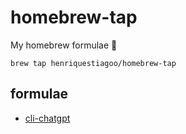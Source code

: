 # homebrew-tap
My homebrew formulae 🍺

```
brew tap henriquestiagoo/homebrew-tap
```

## formulae

- [cli-chatgpt](https://github.com/henriquestiagoo/cli-chatgpt)
